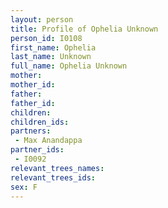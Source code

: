 ```yaml
---
layout: person
title: Profile of Ophelia Unknown
person_id: I0108
first_name: Ophelia
last_name: Unknown
full_name: Ophelia Unknown
mother: 
mother_id: 
father: 
father_id: 
children:
children_ids:
partners:
 - Max Anandappa
partner_ids:
 - I0092
relevant_trees_names:
relevant_trees_ids:
sex: F
---
```


